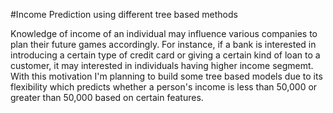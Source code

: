 #Income Prediction using different tree based methods

Knowledge of income of an individual may influence various companies to plan their future games accordingly. For instance, if a bank is interested in introducing a certain type of credit card or giving a certain kind of loan to a customer, it may interested in individuals having higher income segmemt. With this motivation I'm planning to build some tree based models due to its flexibility which predicts whether a person's income is less than 50,000 or greater than 50,000 based on certain features.
